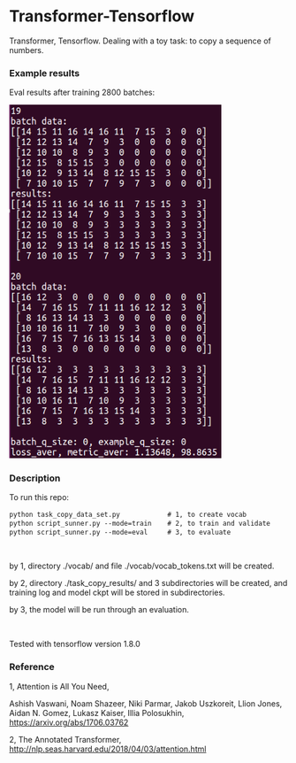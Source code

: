 # Transformer-Tensorflow

Transformer, Tensorflow. Dealing with a toy task: to copy a sequence of numbers.

### Example results

Eval results after training 2800 batches:

<img src="https://github.com/Li-Ming-Fan/transformer-tensorflow/blob/master/aaa_task_copy_result_examples/eval_result.PNG" width="384">


### Description
  
To run this repo:

```
python task_copy_data_set.py            # 1, to create vocab
python script_sunner.py --mode=train    # 2, to train and validate
python script_sunner.py --mode=eval     # 3, to evaluate
```
  
</br>

by 1, directory ./vocab/ and file ./vocab/vocab_tokens.txt will be created. 
  
by 2, directory ./task_copy_results/ and 3 subdirectories will be created, and training log and model ckpt will be stored in subdirectories.
  
by 3, the model will be run through an evaluation.


</br>

Tested with tensorflow version 1.8.0


### Reference
  
1, Attention is All You Need,

Ashish Vaswani, Noam Shazeer, Niki Parmar, Jakob Uszkoreit, Llion Jones, Aidan N. Gomez, Lukasz Kaiser, Illia Polosukhin, https://arxiv.org/abs/1706.03762

2, The Annotated Transformer, http://nlp.seas.harvard.edu/2018/04/03/attention.html



